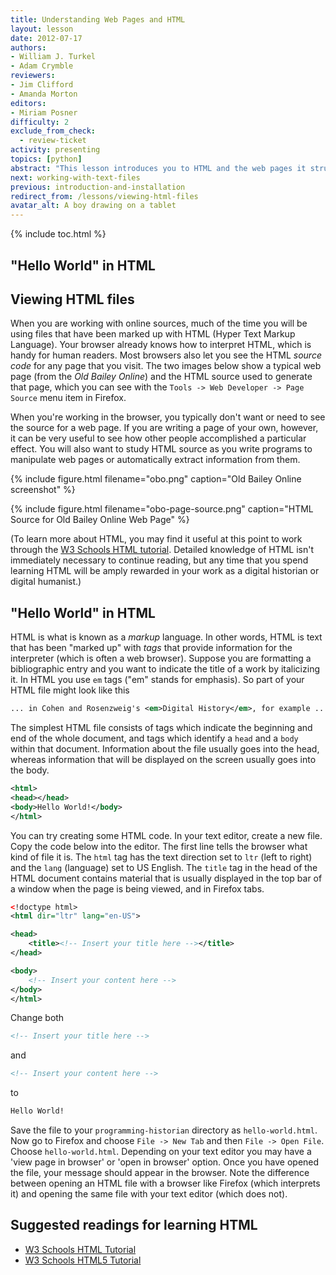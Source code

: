 ```yaml
---
title: Understanding Web Pages and HTML
layout: lesson
date: 2012-07-17
authors:
- William J. Turkel
- Adam Crymble
reviewers:
- Jim Clifford
- Amanda Morton
editors:
- Miriam Posner
difficulty: 2
exclude_from_check:
  - review-ticket
activity: presenting
topics: [python]
abstract: "This lesson introduces you to HTML and the web pages it structures."
next: working-with-text-files
previous: introduction-and-installation
redirect_from: /lessons/viewing-html-files
avatar_alt: A boy drawing on a tablet
---
```


{% include toc.html %}





"Hello World" in HTML
---------------------

## Viewing HTML files

When you are working with online sources, much of the time you will be
using files that have been marked up with HTML (Hyper Text Markup
Language). Your browser already knows how to interpret HTML, which is
handy for human readers. Most browsers also let you see the HTML *source code*
for any page that you visit. The two images below show a typical web
page (from the *Old Bailey Online*) and the HTML source used to generate
that page, which you can see with the
`Tools -> Web Developer -> Page Source` menu item in Firefox.

When you're working in the browser, you typically don't want or need to
see the source for a web page. If you are writing a page of your own,
however, it can be very useful to see how other people accomplished a
particular effect. You will also want to study HTML source as you write
programs to manipulate web pages or automatically extract information
from them.

{% include figure.html filename="obo.png" caption="Old Bailey Online screenshot" %}

{% include figure.html filename="obo-page-source.png" caption="HTML Source for Old Bailey Online Web Page" %}

(To learn more about HTML, you may find it useful at this point to work
through the [W3 Schools HTML tutorial][]. Detailed knowledge of HTML
isn't immediately necessary to continue reading, but any time that you
spend learning HTML will be amply rewarded in your work as a digital
historian or digital humanist.)

## "Hello World" in HTML

HTML is what is known as a *markup* language. In other words, HTML is
text that has been "marked up" with *tags* that provide information for
the interpreter (which is often a web browser). Suppose you are
formatting a bibliographic entry and you want to indicate the title of a
work by italicizing it. In HTML you use `em` tags ("em" stands for
emphasis). So part of your HTML file might look like this

``` xml
... in Cohen and Rosenzweig's <em>Digital History</em>, for example ...
```

The simplest HTML file consists of tags which indicate the beginning and
end of the whole document, and tags which identify a `head` and a `body`
within that document. Information about the file usually goes into the
head, whereas information that will be displayed on the screen usually
goes into the body.

``` xml
<html>
<head></head>
<body>Hello World!</body>
</html>
```

You can try creating some HTML code. In your text editor, create
a new file. Copy the code below into the editor. The first line tells
the browser what kind of file it is. The `html` tag has the text direction
set to `ltr` (left to right) and the `lang` (language) set to US English.
The `title` tag in the head of the HTML document contains material that is
usually displayed in the top bar of a window when the page is being
viewed, and in Firefox tabs.

``` xml
<!doctype html>
<html dir="ltr" lang="en-US">

<head>
    <title><!-- Insert your title here --></title>
</head>

<body>
    <!-- Insert your content here -->
</body>
</html>
```

Change both

``` xml
<!-- Insert your title here -->
```

and

``` xml
<!-- Insert your content here -->
```

to

``` xml
Hello World!
```

Save the file to your `programming-historian` directory as
`hello-world.html`. Now go to Firefox and choose `File -> New Tab` and
then `File -> Open File`. Choose `hello-world.html`. Depending on your
text editor you may have a 'view page in browser' or 'open in browser'
option. Once you have opened the file, your message should appear in the
browser. Note the difference between opening an HTML file with a browser
like Firefox (which interprets it) and opening the same file with your
text editor (which does not).

## Suggested readings for learning HTML

-   [W3 Schools HTML Tutorial][W3 Schools HTML tutorial]
-   [W3 Schools HTML5 Tutorial][]

  [W3 Schools HTML tutorial]: http://www.w3schools.com/html/default.asp
  [W3 Schools HTML5 Tutorial]: http://www.w3schools.com/html/html5_intro.asp
